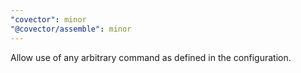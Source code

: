 ```yaml
---
"covector": minor
"@covector/assemble": minor
---
```


Allow use of any arbitrary command as defined in the configuration.
